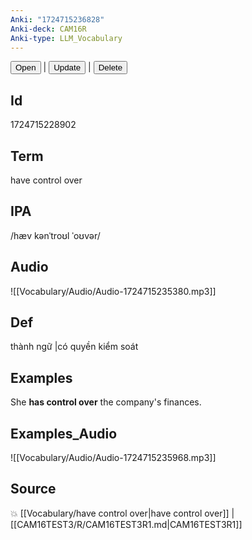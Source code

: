 ```yaml
---
Anki: "1724715236828"
Anki-deck: CAM16R
Anki-type: LLM_Vocabulary
---
```

<button class="anki-btn-open">Open</button> | <button class="anki-btn-update">Update</button> | <button class="anki-btn-delete">Delete</button>

## Id
1724715228902
## Term
have control over
## IPA
 /hæv kənˈtroʊl ˈoʊvər/
## Audio
 ![[Vocabulary/Audio/Audio-1724715235380.mp3]]

## Def
 thành ngữ |có quyền kiểm soát 
## Examples
She **has control over** the company's finances.

## Examples_Audio
![[Vocabulary/Audio/Audio-1724715235968.mp3]]
## Source
💥 [[Vocabulary/have control over|have control over]] |  [[CAM16TEST3/R/CAM16TEST3R1.md|CAM16TEST3R1]]